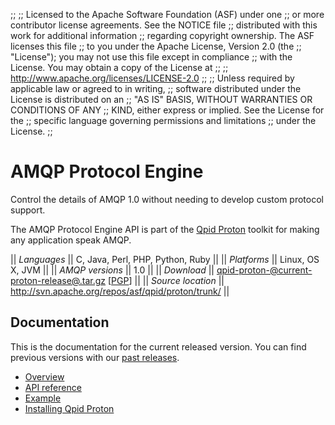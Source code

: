 ;;
;; Licensed to the Apache Software Foundation (ASF) under one
;; or more contributor license agreements.  See the NOTICE file
;; distributed with this work for additional information
;; regarding copyright ownership.  The ASF licenses this file
;; to you under the Apache License, Version 2.0 (the
;; "License"); you may not use this file except in compliance
;; with the License.  You may obtain a copy of the License at
;; 
;;   http://www.apache.org/licenses/LICENSE-2.0
;; 
;; Unless required by applicable law or agreed to in writing,
;; software distributed under the License is distributed on an
;; "AS IS" BASIS, WITHOUT WARRANTIES OR CONDITIONS OF ANY
;; KIND, either express or implied.  See the License for the
;; specific language governing permissions and limitations
;; under the License.
;;

# AMQP Protocol Engine

Control the details of AMQP 1.0 without needing to develop custom
protocol support.

The AMQP Protocol Engine API is part of the
[Qpid Proton](@site-url@/proton/index.html) toolkit for making any
application speak AMQP.

  || *Languages* || C, Java, Perl, PHP, Python, Ruby ||
  || *Platforms* || Linux, OS X, JVM ||
  || *AMQP versions* || 1.0 ||
  || *Download* || [qpid-proton-@current-proton-release@.tar.gz](http://www.apache.org/dyn/closer.cgi/qpid/proton/@current-proton-release@/qpid-proton-@current-proton-release@.tar.gz) \[[PGP](http://www.apache.org/dist/qpid/proton/@current-proton-release@/qpid-proton-@current-proton-release@.tar.gz.asc)] ||
  || *Source location* ||  <http://svn.apache.org/repos/asf/qpid/proton/trunk/> ||

## Documentation

This is the documentation for the current released version.  You can
find previous versions with our
[past releases](@site-url@/releases/index.html#past-releases).

 - [Overview](https://cwiki.apache.org/qpid/protocol-engines.html)
 - [API reference](http://qpid.apache.org/proton/api-doc/)
 - [Example](http://svn.apache.org/repos/asf/qpid/proton/tags/@current-proton-release@/examples/mailbox/)
 - [Installing Qpid Proton](http://svn.apache.org/repos/asf/qpid/proton/tags/@current-proton-release@/README)
